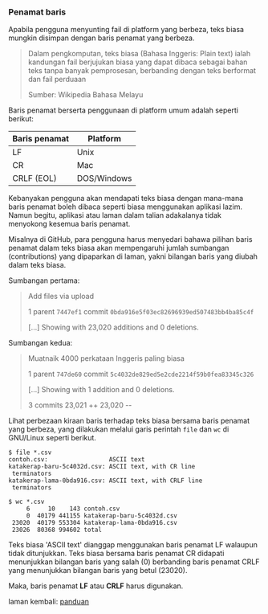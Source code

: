 ---
---

### Penamat baris

Apabila pengguna menyunting fail di platform yang berbeza,
teks biasa mungkin disimpan dengan baris penamat yang
berbeza.

> Dalam pengkomputan, teks biasa (Bahasa Inggeris: Plain
> text) ialah kandungan fail berjujukan biasa yang dapat
> dibaca sebagai bahan teks tanpa banyak pemprosesan,
> berbanding dengan teks berformat dan fail perduaan
>
> Sumber: Wikipedia Bahasa Melayu

Baris penamat berserta penggunaan di platform umum adalah
seperti berikut:

| Baris penamat | Platform    |
| ------------- | ----------- |
| LF            | Unix        |
| CR            | Mac         |
| CRLF (EOL)    | DOS/Windows |

Kebanyakan pengguna akan mendapati teks biasa dengan
mana-mana baris penamat boleh dibaca seperti biasa
menggunakan aplikasi lazim. Namun begitu, aplikasi atau
laman dalam talian adakalanya tidak menyokong kesemua
baris penamat.

Misalnya di GitHub, para pengguna harus menyedari bahawa
pilihan baris penamat dalam teks biasa akan mempengaruhi
jumlah sumbangan (contributions) yang dipaparkan di laman,
yakni bilangan baris yang diubah dalam teks biasa.

Sumbangan pertama:

> Add files via upload
>
> 1 parent `7447ef1` commit
`0bda916e5f03ec82696939ed507483bb4ba85c4f`
>
> [...] Showing with 23,020 additions and 0 deletions.

Sumbangan kedua:

> Muatnaik 4000 perkataan Inggeris paling biasa
>
> 1 parent `747de60` commit
`5c4032de829ed5e2cde2214f59b0fea83345c326`
>
> [...] Showing with 1 addition and 0 deletions.
>
> 3 commits 23,021 ++ 23,020 --

Lihat perbezaan kiraan baris terhadap teks biasa bersama
baris penamat yang berbeza, yang dilakukan melalui garis
perintah `file` dan `wc` di GNU/Linux seperti berikut.

    $ file *.csv
    contoh.csv:                 ASCII text
    katakerap-baru-5c4032d.csv: ASCII text, with CR line
     terminators
    katakerap-lama-0bda916.csv: ASCII text, with CRLF line
     terminators

    $ wc *.csv
         6     10    143 contoh.csv
         0  40179 441155 katakerap-baru-5c4032d.csv
     23020  40179 553304 katakerap-lama-0bda916.csv
     23026  80368 994602 total

Teks biasa 'ASCII text' dianggap menggunakan baris penamat
LF walaupun tidak ditunjukkan. Teks biasa bersama baris
penamat CR didapati menunjukkan bilangan baris yang salah
(0) berbanding baris penamat CRLF yang menunjukkan
bilangan baris yang betul (23020).

Maka, baris penamat **LF** atau **CRLF** harus digunakan.

laman kembali: [panduan][0]

  [0]: ../index.md
